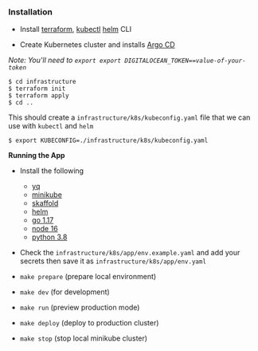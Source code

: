 ### Installation

- Install [terraform](https://learn.hashicorp.com/tutorials/terraform/install-cli), [kubectl](https://kubernetes.io/docs/tasks/tools/) [helm](https://helm.sh/docs/intro/install/) CLI

- Create Kubernetes cluster and installs [Argo CD](https://argo-cd.readthedocs.io/en/stable/getting_started/)

_Note: You'll need to `export export DIGITALOCEAN_TOKEN==value-of-your-token`_

```
$ cd infrastructure
$ terraform init
$ terraform apply
$ cd ..
```

This should create a `infrastructure/k8s/kubeconfig.yaml` file that we can use with `kubectl` and `helm`

```
$ export KUBECONFIG=./infrastructure/k8s/kubeconfig.yaml
```

**Running the App**

- Install the following
  -  [yq](https://github.com/mikefarah/yq)
  -  [minikube](https://minikube.sigs.k8s.io/docs/start/)
  -  [skaffold](https://skaffold.dev/docs/install/)
  -  [helm](https://helm.sh/docs/intro/install/)
  -  [go 1.17](https://go.dev/doc/install)
  -  [node 16](https://nodejs.org/en/download/)
  -  [python 3.8](https://www.python.org/downloads/)

- Check the `infrastructure/k8s/app/env.example.yaml` and add your secrets then save it as `infrastructure/k8s/app/env.yaml`
- `make prepare` (prepare local environment)
- `make dev` (for development)
- `make run` (preview production mode)
- `make deploy` (deploy to production cluster)
- `make stop` (stop local minikube cluster)
